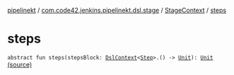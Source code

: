 [pipelinekt](../../index.md) / [com.code42.jenkins.pipelinekt.dsl.stage](../index.md) / [StageContext](index.md) / [steps](./steps.md)

# steps

`abstract fun steps(stepsBlock: `[`DslContext`](../../com.code42.jenkins.pipelinekt.dsl/-dsl-context/index.md)`<`[`Step`](../../com.code42.jenkins.pipelinekt.core.step/-step/index.md)`>.() -> `[`Unit`](https://kotlinlang.org/api/latest/jvm/stdlib/kotlin/-unit/index.html)`): `[`Unit`](https://kotlinlang.org/api/latest/jvm/stdlib/kotlin/-unit/index.html) [(source)](https://github.com/code42/pipelinekt/tree/master/dsl/src/main/kotlin/com/code42/jenkins/pipelinekt/dsl/stage/StageContext.kt#L14)